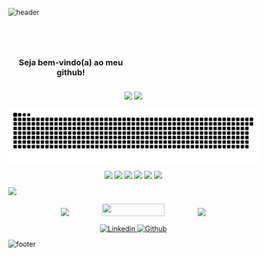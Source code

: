    ![header](https://capsule-render.vercel.app/api?type=waving&color=e77924&height=180&section=header&text=&fontAlignY=40)
   
   <section class="Welcome" >
      <p align="center">
       <h3 style="max-width: 50%" align="center"> <br><br><br> Seja bem-vindo(a) ao meu github! </h3>
       <h2></h2>
      </p>
   </section>
  
   <section class="GithubStats" > 
      <p align="center">
         <img src="https://github-readme-stats.vercel.app/api?username=lrolivera&show_icons=true&theme=dracula&bg_color=333d5c&border_color=e77924&title_color=e77924&icon_color=e77924&border_radius=20&line_height=20&include_all_commits=true&count_private=true">
         <img src="https://github-readme-stats.vercel.app/api/top-langs/?username=lrolivera&layout=compact&theme=dracula&bg_color=333d5c&border_color=e77924&title_color=e77924&icon_color=e77924&border_radius=20">
      </p>
   </section> 
   
   ![Snake animation](https://github.com/lrolivera/lrolivera/blob/output/github-contribution-grid-snake.svg)
  
  <section class="MundoMario">
     <p align="center">
        <img src="https://media.giphy.com/media/K7o9FdCoDnwEo/giphy.gif" width=15%  >  
        <img src="https://media.giphy.com/media/K7o9FdCoDnwEo/giphy.gif" width=15%  > 
        <img src="https://media.giphy.com/media/K7o9FdCoDnwEo/giphy.gif" width=15%  > 
        <img src="https://media.giphy.com/media/K7o9FdCoDnwEo/giphy.gif" width=15%  > 
        <img src="https://media.giphy.com/media/K7o9FdCoDnwEo/giphy.gif" width=15%  > 
        <img src="https://media.giphy.com/media/K7o9FdCoDnwEo/giphy.gif" width=15%  > 
     </p>  
     <p >
        <img src="https://media.giphy.com/media/xSVQgqlSTMXYs/giphy.gif" width=6% >
     </p>                                                                  
      <p align="center">
         <img src="https://media.giphy.com/media/oGb5zFRuwGoc8/giphy.gif" width=13% >   
         <img src="https://media.giphy.com/media/Zx5002aD4bsRAhjRJo/giphy.gif" width="50%" height="25px" >
         <img src="https://media.giphy.com/media/f8VrfNjFgWB37CZ1dl/giphy.gif" width=15%> 
      </p>       
  </section>                                                                
   
                                                                      
  <section class="RedeSociais">                                                                         
     <p align="center">               
         <a href="https://www.linkedin.com/in/lrolivera/" >
            <img src="https://img.shields.io/static/v1?label=&logo=linkedin&message=Linkedln&color=e77924" alt="Linkedin">
         </a>
         <a href="https://github.com/lrolivera" >
            <img src="https://img.shields.io/static/v1?label=&logo=github&message=Github&color=e77924" alt="Github">
         </a>
      </p>
   </section>    
 
   ![footer](https://capsule-render.vercel.app/api?type=waving&color=333d5c&height=190&section=footer&text=&fontSize=10)
